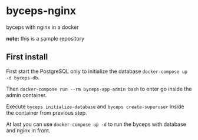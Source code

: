 # byceps-nginx
byceps with nginx in a docker

**note:** this is a sample repository


## First install
First start the PostgreSQL only to initialize the database `docker-compose up -d byceps-db`.

Then `docker-compose run --rm byceps-app-admin bash` to enter go inside the admin container.

Execute `byceps initialize-database` and `byceps create-superuser` inside the container from previous step.

At last you can use `docker-compose up -d` to run the byceps with database and nginx in front.